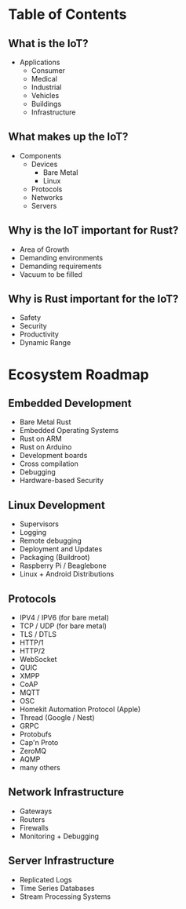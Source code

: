 # Table of Contents

## What is the IoT?

- Applications
   - Consumer
   - Medical
   - Industrial
   - Vehicles
   - Buildings
   - Infrastructure

## What makes up the IoT?

- Components
   - Devices
      - Bare Metal
      - Linux
   - Protocols
   - Networks
   - Servers

## Why is the IoT important for Rust?

- Area of Growth
- Demanding environments
- Demanding requirements
- Vacuum to be filled

## Why is Rust important for the IoT?

- Safety
- Security
- Productivity
- Dynamic Range

# Ecosystem Roadmap

## Embedded Development

- Bare Metal Rust
- Embedded Operating Systems
- Rust on ARM
- Rust on Arduino
- Development boards
- Cross compilation
- Debugging
- Hardware-based Security

## Linux Development

- Supervisors
- Logging
- Remote debugging
- Deployment and Updates
- Packaging (Buildroot)
- Raspberry Pi / Beaglebone
- Linux + Android Distributions

## Protocols

- IPV4 / IPV6 (for bare metal)
- TCP / UDP (for bare metal)
- TLS / DTLS
- HTTP/1
- HTTP/2
- WebSocket
- QUIC
- XMPP
- CoAP
- MQTT
- OSC
- Homekit Automation Protocol (Apple)
- Thread (Google / Nest)
- GRPC
- Protobufs
- Cap'n Proto
- ZeroMQ
- AQMP
- many others

## Network Infrastructure

- Gateways
- Routers
- Firewalls
- Monitoring + Debugging

## Server Infrastructure

- Replicated Logs
- Time Series Databases
- Stream Processing Systems